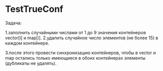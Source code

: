 # TestTrueConf

Задача:

1.заполнить случайными числами от 1 до 9 значения контейнеров vector[i] и map[i]. 
2.удалить случайное число элементов (не более 15) в каждом контейнере. 

3.после этого провести синхронизацию контейнеров, чтобы в vector и map остались только имеющиеся в обоих контейнерах элементы (дубликаты не удалять).
